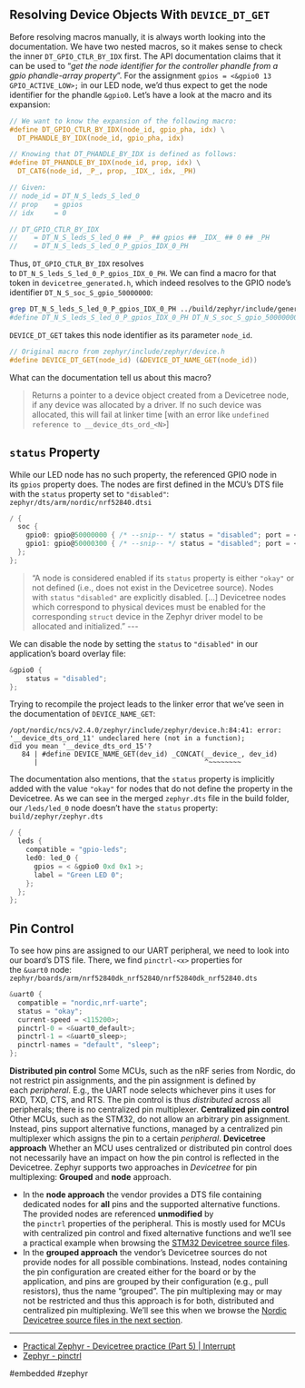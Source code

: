 ## Resolving Device Objects With `DEVICE_DT_GET`
Before resolving macros manually, it is always worth looking into the documentation. We have two nested macros, so it makes sense to check the inner `DT_GPIO_CTLR_BY_IDX` first. The API documentation claims that it can be used to “_get the node identifier for the controller phandle from a gpio phandle-array property_”. For the assignment `gpios = <&gpio0 13 GPIO_ACTIVE_LOW>;` in our LED node, we’d thus expect to get the node identifier for the phandle `&gpio0`.
Let’s have a look at the macro and its expansion:
```c
// We want to know the expansion of the following macro:
#define DT_GPIO_CTLR_BY_IDX(node_id, gpio_pha, idx) \
  DT_PHANDLE_BY_IDX(node_id, gpio_pha, idx)

// Knowing that DT_PHANDLE_BY_IDX is defined as follows:
#define DT_PHANDLE_BY_IDX(node_id, prop, idx) \
  DT_CAT6(node_id, _P_, prop, _IDX_, idx, _PH)

// Given:
// node_id = DT_N_S_leds_S_led_0
// prop    = gpios
// idx     = 0

// DT_GPIO_CTLR_BY_IDX
//    = DT_N_S_leds_S_led_0 ## _P_ ## gpios ## _IDX_ ## 0 ## _PH
//    = DT_N_S_leds_S_led_0_P_gpios_IDX_0_PH
```
Thus, `DT_GPIO_CTLR_BY_IDX` resolves to `DT_N_S_leds_S_led_0_P_gpios_IDX_0_PH`. We can find a macro for that token in `devicetree_generated.h`, which indeed resolves to the GPIO node’s identifier `DT_N_S_soc_S_gpio_50000000`:
```bash
grep DT_N_S_leds_S_led_0_P_gpios_IDX_0_PH ../build/zephyr/include/generated/devicetree_generated.h
#define DT_N_S_leds_S_led_0_P_gpios_IDX_0_PH DT_N_S_soc_S_gpio_50000000
```
`DEVICE_DT_GET` takes this node identifier as its parameter `node_id`.
```c
// Original macro from zephyr/include/zephyr/device.h
#define DEVICE_DT_GET(node_id) (&DEVICE_DT_NAME_GET(node_id))
```
What can the documentation tell us about this macro?
> Returns a pointer to a device object created from a Devicetree node, if any device was allocated by a driver. If no such device was allocated, this will fail at linker time [with an error like `undefined reference to __device_dts_ord_<N>`]

## `status` Property
While our LED node has no such property, the referenced GPIO node in its `gpios` property does. The nodes are first defined in the MCU’s DTS file with the `status` property set to `"disabled"`:
`zephyr/dts/arm/nordic/nrf52840.dtsi`
```c
/ {
  soc {
    gpio0: gpio@50000000 { /* --snip-- */ status = "disabled"; port = <0>; };
    gpio1: gpio@50000300 { /* --snip-- */ status = "disabled"; port = <1>; };
  };
};
```
> “A node is considered enabled if its `status` property is either `"okay"` or not defined (i.e., does not exist in the Devicetree source). Nodes with `status` `"disabled"` are explicitly disabled. […] Devicetree nodes which correspond to physical devices must be enabled for the corresponding `struct` device in the Zephyr driver model to be allocated and initialized.” ---

We can disable the node by setting the `status` to `"disabled"` in our application’s board overlay file:
```c
&gpio0 {
    status = "disabled";
};
```
Trying to recompile the project leads to the linker error that we’ve seen in the documentation of `DEVICE_NAME_GET`:
```
/opt/nordic/ncs/v2.4.0/zephyr/include/zephyr/device.h:84:41: error:
'__device_dts_ord_11' undeclared here (not in a function);
did you mean '__device_dts_ord_15'?
   84 | #define DEVICE_NAME_GET(dev_id) _CONCAT(__device_, dev_id)
      |                                         ^~~~~~~~~
```
The documentation also mentions, that the `status` property is implicitly added with the value `"okay"` for nodes that do not define the property in the Devicetree. As we can see in the merged `zephyr.dts` file in the build folder, our `/leds/led_0` node doesn’t have the `status` property:
`build/zephyr/zephyr.dts`
```c
/ {
  leds {
    compatible = "gpio-leds";
    led0: led_0 {
      gpios = < &gpio0 0xd 0x1 >;
      label = "Green LED 0";
    };
  };
};
```
## Pin Control 
To see how pins are assigned to our UART peripheral, we need to look into our board’s DTS file. There, we find `pinctrl-<x>` properties for the `&uart0` node:
`zephyr/boards/arm/nrf52840dk_nrf52840/nrf52840dk_nrf52840.dts`
```c
&uart0 {
  compatible = "nordic,nrf-uarte";
  status = "okay";
  current-speed = <115200>;
  pinctrl-0 = <&uart0_default>;
  pinctrl-1 = <&uart0_sleep>;
  pinctrl-names = "default", "sleep";
};
```
**Distributed pin control**
Some MCUs, such as the nRF series from Nordic, do not restrict pin assignments, and the pin assignment is defined by each _peripheral_. E.g., the UART node selects whichever pins it uses for RXD, TXD, CTS, and RTS. The pin control is thus _distributed_ across all peripherals; there is no centralized pin multiplexer.
**Centralized pin control**
Other MCUs, such as the STM32, do not allow an arbitrary pin assignment. Instead, pins support alternative functions, managed by a centralized pin multiplexer which assigns the pin to a certain _peripheral_.
**Devicetree approach**
Whether an MCU uses centralized or distributed pin control does not necessarily have an impact on how the pin control is reflected in the Devicetree. Zephyr supports two approaches in _Devicetree_ for pin multiplexing: **Grouped** and **node** approach.
- In the **node approach** the vendor provides a DTS file containing dedicated nodes for **all** pins and the supported alternative functions. The provided nodes are referenced **unmodified** by the `pinctrl` properties of the peripheral. This is mostly used for MCUs with centralized pin control and fixed alternative functions and we’ll see a practical example when browsing the [STM32 Devicetree source files](read://https_interrupt.memfault.com/?url=https%3A%2F%2Finterrupt.memfault.com%2Fblog%2Fpractical_zephyr_05_dt_practice#node-approach-with-the-stm32).
- In the **grouped approach** the vendor’s Devicetree sources do not provide nodes for all possible combinations. Instead, nodes containing the pin configuration are created either for the board or by the application, and pins are grouped by their configuration (e.g., pull resistors), thus the name “grouped”. The pin multiplexing may or may not be restricted and thus this approach is for both, distributed and centralized pin multiplexing. We’ll see this when we browse the [Nordic Devicetree source files in the next section](read://https_interrupt.memfault.com/?url=https%3A%2F%2Finterrupt.memfault.com%2Fblog%2Fpractical_zephyr_05_dt_practice#node-approach-with-the-stm32).

---
- [Practical Zephyr - Devicetree practice (Part 5) | Interrupt](https://interrupt.memfault.com/blog/practical_zephyr_05_dt_practice) 
- [Zephyr - pinctrl](https://docs.zephyrproject.org/latest/hardware/pinctrl/index.html)

#embedded #zephyr 